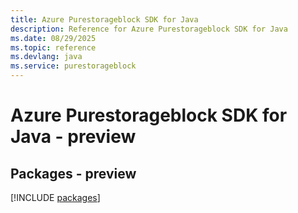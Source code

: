```yaml
---
title: Azure Purestorageblock SDK for Java
description: Reference for Azure Purestorageblock SDK for Java
ms.date: 08/29/2025
ms.topic: reference
ms.devlang: java
ms.service: purestorageblock
---
```

# Azure Purestorageblock SDK for Java - preview
## Packages - preview
[!INCLUDE [packages](purestorageblock-index.md)]